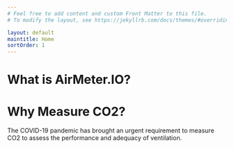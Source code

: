 ```yaml
---
# Feel free to add content and custom Front Matter to this file.
# To modify the layout, see https://jekyllrb.com/docs/themes/#overriding-theme-defaults

layout: default
maintitle: Home 
sortOrder: 1
---
```



# What is AirMeter.IO?





# Why Measure CO2?

The COVID-19 pandemic has brought an urgent requirement to measure CO2 to assess the performance and adequacy of ventilation.